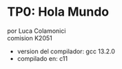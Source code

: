 # TP0: Hola Mundo

por Luca Colamonici \
comision K2051

* version del compilador: gcc 13.2.0
* compilado en: c11

